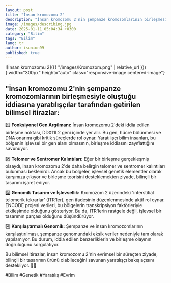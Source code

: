 ```yaml
---
layout: post
title: "İnsan kromozomu 2"
description: "İnsan kromozomu 2'nin şempanze kromozomlarının birleşmesiyle oluştuğu iddiasına yaratılışçılar tarafından getirilen bilimsel itirazlar"
image: /images/describing.jpg
date: 2025-01-11 05:04:34 +0300
category: "Bilim" 
tags: "Bilim" 
lang: tr
author: isunion99
published: true
---
```


![İnsan kromozomu 2]({{ "/images/Kromozom.png" | relative_url }}){:width="300px" height="auto" class="responsive-image centered-image"}



## **"İnsan kromozomu 2'nin şempanze kromozomlarının birleşmesiyle oluştuğu iddiasına yaratılışçılar tarafından getirilen bilimsel itirazlar:**

1️⃣ **Fonksiyonel Gen Argümanı:** İnsan kromozomu 2'deki iddia edilen birleşme noktası, DDX11L2 geni içinde yer alır. Bu gen, hücre bölünmesi ve DNA onarımı gibi kritik süreçlerde rol oynar. Yaratılışçı bilim insanları, bu bölgenin işlevsel bir gen alanı olmasının, birleşme iddiasını zayıflattığını savunuyor.

2️⃣ **Telomer ve Sentromer Kalıntıları:** Eğer bir birleşme gerçekleşmiş olsaydı, insan kromozomu 2'de daha belirgin telomer ve sentromer kalıntıları bulunması beklenirdi. Ancak bu bölgeler, işlevsel genetik elementler olarak karşımıza çıkıyor ve birleşme teorisini desteklemekten ziyade, bilinçli bir tasarımı işaret ediyor.

3️⃣ **Genomik Tasarım ve İşlevsellik:** Kromozom 2 üzerindeki 'interstitial telomerik tekrarlar' (ITR'ler), gen ifadesinin düzenlenmesinde aktif rol oynar. ENCODE projesi verileri, bu bölgelerin transkripsiyon faktörleriyle etkileşimde olduğunu gösteriyor. Bu da, ITR'lerin rastgele değil, işlevsel bir tasarımın parçası olduğunu düşündürüyor.

4️⃣ **Karşılaştırmalı Genomik:** Şempanze ve insan kromozomlarının karşılaştırılması, şempanze genomundaki eksik veriler nedeniyle tam olarak yapılamıyor. Bu durum, iddia edilen benzerliklerin ve birleşme olayının doğruluğunu sorgulatıyor.

Bu bilimsel itirazlar, insan kromozomu 2'nin evrimsel bir süreçten ziyade, bilinçli bir tasarımın ürünü olabileceğini savunan yaratılışçı bakış açısını destekliyor. 🧬✨

#Bilim #Genetik #Yaratılış #Evrim
